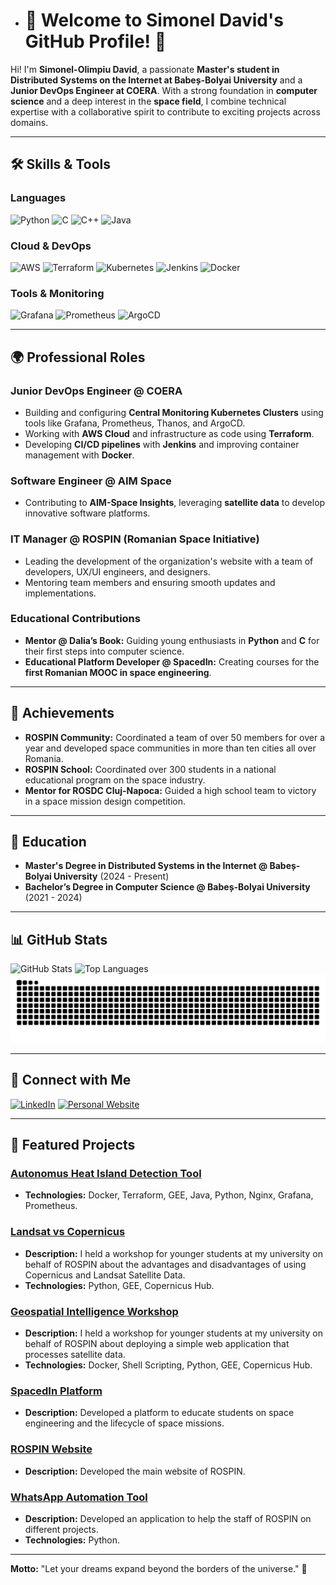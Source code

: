 - # 🌌 Welcome to Simonel David's GitHub Profile! 🌌       


Hi! I'm **Simonel-Olimpiu David**, a passionate **Master's student in Distributed Systems on the Internet at Babeș-Bolyai University** and a **Junior DevOps Engineer at COERA**. With a strong foundation in **computer science** and a deep interest in the **space field**, I combine technical expertise with a collaborative spirit to contribute to exciting projects across domains.

---

## 🛠️ Skills & Tools

### Languages
![Python](https://img.shields.io/badge/-Python-3776AB?logo=python&logoColor=white&style=flat-square)
![C](https://img.shields.io/badge/-C-A8B9CC?logo=c&logoColor=white&style=flat-square)
![C++](https://img.shields.io/badge/-C++-00599C?logo=cplusplus&logoColor=white&style=flat-square)
![Java](https://img.shields.io/badge/-Java-007396?logo=java&logoColor=white&style=flat-square)

### Cloud & DevOps
![AWS](https://img.shields.io/badge/-AWS-232F3E?logo=amazonaws&logoColor=white&style=flat-square)
![Terraform](https://img.shields.io/badge/-Terraform-623CE4?logo=terraform&logoColor=white&style=flat-square)
![Kubernetes](https://img.shields.io/badge/-Kubernetes-326CE5?logo=kubernetes&logoColor=white&style=flat-square)
![Jenkins](https://img.shields.io/badge/-Jenkins-D24939?logo=jenkins&logoColor=white&style=flat-square)
![Docker](https://img.shields.io/badge/-Docker-2496ED?logo=docker&logoColor=white&style=flat-square)

### Tools & Monitoring
![Grafana](https://img.shields.io/badge/-Grafana-F46800?logo=grafana&logoColor=white&style=flat-square)
![Prometheus](https://img.shields.io/badge/-Prometheus-E6522C?logo=prometheus&logoColor=white&style=flat-square)
![ArgoCD](https://img.shields.io/badge/-ArgoCD-F80000?logo=argo&logoColor=white&style=flat-square)

---

## 🌍 Professional Roles

### **Junior DevOps Engineer @ COERA**
- Building and configuring **Central Monitoring Kubernetes Clusters** using tools like Grafana, Prometheus, Thanos, and ArgoCD.
- Working with **AWS Cloud** and infrastructure as code using **Terraform**.
- Developing **CI/CD pipelines** with **Jenkins** and improving container management with **Docker**.

### **Software Engineer @ AIM Space**
- Contributing to **AIM-Space Insights**, leveraging **satellite data** to develop innovative software platforms.

### **IT Manager @ ROSPIN (Romanian Space Initiative)**
- Leading the development of the organization's website with a team of developers, UX/UI engineers, and designers.
- Mentoring team members and ensuring smooth updates and implementations.

### **Educational Contributions**
- **Mentor @ Dalia’s Book:** Guiding young enthusiasts in **Python** and **C** for their first steps into computer science.
- **Educational Platform Developer @ SpacedIn:** Creating courses for the **first Romanian MOOC in space engineering**.

---

## 🌟 Achievements
- **ROSPIN Community:** Coordinated a team of over 50 members for over a year and developed space communities in more than ten cities all over Romania.
- **ROSPIN School:** Coordinated over 300 students in a national educational program on the space industry.
- **Mentor for ROSDC Cluj-Napoca:** Guided a high school team to victory in a space mission design competition.

---

## 🌱 Education
- **Master's Degree in Distributed Systems in the Internet @ Babeș-Bolyai University** (2024 - Present)
- **Bachelor’s Degree in Computer Science @ Babeș-Bolyai University** (2021 - 2024)

---

## 📊 GitHub Stats
![GitHub Stats](https://github-readme-stats.vercel.app/api?username=simoneldavid&show_icons=true&theme=radical)
![Top Languages](https://github-readme-stats.vercel.app/api/top-langs/?username=simoneldavid&layout=compact&theme=radical)
![GitHub Contribution Snake](https://github.com/simoneldavid/simoneldavid/blob/output/github-contribution-grid-snake.svg)

---

## 🌌 Connect with Me
[![LinkedIn](https://img.shields.io/badge/-LinkedIn-0077B5?logo=linkedin&logoColor=white&style=flat-square)](https://www.linkedin.com/in/simoneldavid/)
[![Personal Website](https://img.shields.io/badge/-Personal%20Website-FF5722?logo=googlechrome&logoColor=white&style=flat-square)](https://simoneldavid.github.io/Personal-website)

---

## 🚀 Featured Projects
### [Autonomus Heat Island Detection Tool](https://github.com/SimonelDavid/HeatIslands)
- **Technologies:** Docker, Terraform, GEE, Java, Python, Nginx, Grafana, Prometheus.

### [Landsat vs Copernicus](https://github.com/Romanian-Space-Initiative/Landsat-vs-Copernicus)
- **Description:** I held a workshop for younger students at my university on behalf of ROSPIN about the advantages and disadvantages of using Copernicus and Landsat Satellite Data.
- **Technologies:** Python, GEE, Copernicus Hub.

### [Geospatial Intelligence Workshop](https://github.com/Romanian-Space-Initiative/Geospatial-Intelligence-Workshop)
- **Description:** I held a workshop for younger students at my university on behalf of ROSPIN about deploying a simple web application that processes satellite data.
- **Technologies:** Docker, Shell Scripting, Python, GEE, Copernicus Hub.

### [SpacedIn Platform](https://spacedin.getlearnworlds.com/)
- **Description:** Developed a platform to educate students on space engineering and the lifecycle of space missions.

### [ROSPIN Website](https://rospin.org/)
- **Description:** Developed the main website of ROSPIN.

### [WhatsApp Automation Tool](https://github.com/SimonelDavid/WhatsAppMessageAutomation)
- **Description:** Developed an application to help the staff of ROSPIN on different projects.
- **Technologies:** Python.

---

**Motto:** "Let your dreams expand beyond the borders of the universe." 🚀
